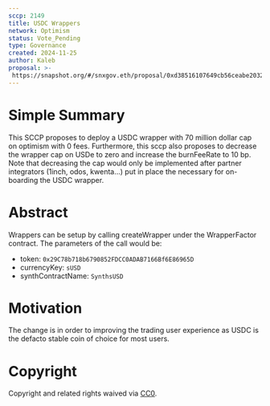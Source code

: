 ```yaml
---
sccp: 2149
title: USDC Wrappers
network: Optimism
status: Vote_Pending
type: Governance
created: 2024-11-25
author: Kaleb
proposal: >-
 https://snapshot.org/#/snxgov.eth/proposal/0xd38516107649cb56ceabe2032febd95b4c76babd60c9d4ad8e758b72e2734e63
---
```


# Simple Summary

This SCCP proposes to deploy a USDC wrapper with 70 million dollar cap on optimism with 0 fees.
Furthermore, this sccp also proposes to decrease the wrapper cap on USDe to zero and increase the burnFeeRate to 10 bp. Note that decreasing the cap would only be implemented after partner integrators (1inch, odos, kwenta...) put in place the necessary for on-boarding the USDC wrapper.

# Abstract

Wrappers can be setup by calling createWrapper under the WrapperFactor contract. The parameters of the call would be:

- token: `0x29C78b718b6790852FDCC0ADAB7166Bf6E86965D`
- currencyKey: `sUSD`
- synthContractName: `SynthsUSD`


# Motivation

The change is in order to improving the trading user experience as USDC is the defacto stable coin of choice for most users.


# Copyright
Copyright and related rights waived via [CC0](https://creativecommons.org/publicdomain/zero/1.0/).
